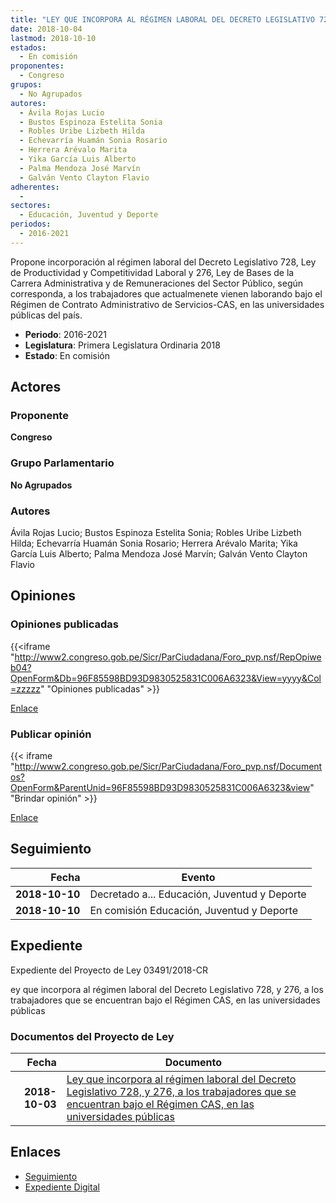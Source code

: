 ```yaml
---
title: "LEY QUE INCORPORA AL RÉGIMEN LABORAL DEL DECRETO LEGISLATIVO 728, 276 A LOS TRABAJADORES QUE SE ENCUENTRAN BAJO EL RÉGIMEN CAS, EN LAS UNIVERSIDADES PÚBLICAS"
date: 2018-10-04
lastmod: 2018-10-10
estados: 
  - En comisión
proponentes: 
  - Congreso
grupos: 
  - No Agrupados
autores: 
  - Ávila Rojas Lucio
  - Bustos Espinoza Estelita Sonia
  - Robles Uribe Lizbeth Hilda
  - Echevarría Huamán Sonia Rosario
  - Herrera Arévalo Marita
  - Yika García Luis Alberto
  - Palma Mendoza José Marvín
  - Galván Vento Clayton Flavio
adherentes: 
  - 
sectores: 
  - Educación, Juventud y Deporte
periodos: 
  - 2016-2021
---
```


Propone incorporación al régimen laboral del Decreto Legislativo 728, Ley de Productividad y Competitividad Laboral y 276, Ley de Bases de la Carrera Administrativa y de Remuneraciones del Sector Público, según corresponda, a los trabajadores que actualmenete vienen laborando bajo el Régimen de Contrato Administrativo de Servicios-CAS, en las universidades públicas del país.

- **Periodo**: 2016-2021
- **Legislatura**: Primera Legislatura Ordinaria 2018
- **Estado**: En comisión

## Actores

### Proponente

**Congreso**

### Grupo Parlamentario

**No Agrupados**

### Autores

Ávila Rojas Lucio; Bustos Espinoza Estelita Sonia; Robles Uribe Lizbeth Hilda; Echevarría Huamán Sonia Rosario; Herrera Arévalo Marita; Yika García Luis Alberto; Palma Mendoza José Marvín; Galván Vento Clayton Flavio


## Opiniones

### Opiniones publicadas

{{<iframe "http://www2.congreso.gob.pe/Sicr/ParCiudadana/Foro_pvp.nsf/RepOpiweb04?OpenForm&Db=96F85598BD93D9830525831C006A6323&View=yyyy&Col=zzzzz" "Opiniones publicadas" >}}

[Enlace](http://www2.congreso.gob.pe/Sicr/ParCiudadana/Foro_pvp.nsf/RepOpiweb04?OpenForm&Db=96F85598BD93D9830525831C006A6323&View=yyyy&Col=zzzzz)
### Publicar opinión

{{< iframe "http://www2.congreso.gob.pe/Sicr/ParCiudadana/Foro_pvp.nsf/Documentos?OpenForm&ParentUnid=96F85598BD93D9830525831C006A6323&view" "Brindar opinión" >}}

[Enlace](http://www2.congreso.gob.pe/Sicr/ParCiudadana/Foro_pvp.nsf/Documentos?OpenForm&ParentUnid=96F85598BD93D9830525831C006A6323&view)

## Seguimiento

| Fecha | Evento |
|------:|--------|
| **2018-10-10** | Decretado a... Educación, Juventud y Deporte|
| **2018-10-10** | En comisión Educación, Juventud y Deporte|


## Expediente

Expediente del Proyecto de Ley 03491/2018-CR

ey que incorpora al régimen laboral del Decreto Legislativo 728, y 276, a los trabajadores que se encuentran bajo el Régimen CAS, en las universidades públicas


### Documentos del Proyecto de Ley

| Fecha | Documento |
|------:|--------|
| **2018-10-03** | [Ley que incorpora al régimen laboral del Decreto Legislativo 728, y 276, a los trabajadores que se encuentran bajo el Régimen CAS, en las universidades públicas](http://www.leyes.congreso.gob.pe/Documentos/2016_2021/Proyectos_de_Ley_y_de_Resoluciones_Legislativas/PL0349120181004.pdf) |

## Enlaces 

- [Seguimiento](http://www2.congreso.gob.pehttp://www2.congreso.gob.pe/Sicr/TraDocEstProc/CLProLey2016.nsf/f7fff46988ca05b1052578e100829cc7/4d244be10aba1ce40525831c006004b2?OpenDocument)
- [Expediente Digital](http://www2.congreso.gob.pehttp://www2.congreso.gob.pe/Sicr/TraDocEstProc/CLProLey2016.nsf/f7fff46988ca05b1052578e100829cc7/4d244be10aba1ce40525831c006004b2?OpenDocument&Click=05257FB7005EB655.eb71d0cf91d8294e05256cdf006b5706/$Body/0.1C6C)

